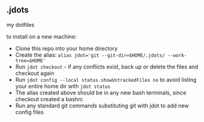 ## .jdots
my dotfiles

to install on a new machine:

* Clone this repo into your home directory
* Create the alias: `alias jdot='git --git-dir=$HOME/.jdots/ --work-tree=$HOME'`
* Run `jdot checkout` - if any conflicts exist, back up or delete the files and checkout again
* Run `jdot config --local status.showUntrackedFiles no` to avoid listing your entire home dir with `jdot status`
* The alias created above should be in any new bash terminals, since checkout created a bashrc
* Run any standard git commands substituting git with jdot to add new config files

